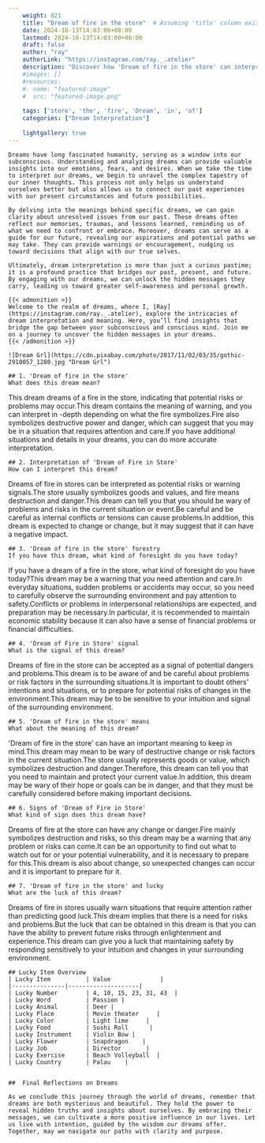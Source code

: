 ```yaml
---
    weight: 821
    title: "Dream of fire in the store"  # Assuming 'title' column exists
    date: 2024-10-13T14:03:00+08:00
    lastmod: 2024-10-13T14:03:00+08:00
    draft: false
    author: "ray"
    authorLink: "https://instagram.com/ray._.atelier"
    description: "Discover how 'Dream of fire in the store' can interpret your future and uncover its significant meanings in your life."
    #images: []
    #resources:
    #- name: "featured-image"
    #  src: "featured-image.png"
    
    tags: ['store', 'the', 'fire', 'Dream', 'in', 'of']
    categories: ["Dream Interpretation"]
    
    lightgallery: true
---
```

    
    Dreams have long fascinated humanity, serving as a window into our subconscious. Understanding and analyzing dreams can provide valuable insights into our emotions, fears, and desires. When we take the time to interpret our dreams, we begin to unravel the complex tapestry of our inner thoughts. This process not only helps us understand ourselves better but also allows us to connect our past experiences with our present circumstances and future possibilities.
    
    By delving into the meanings behind specific dreams, we can gain clarity about unresolved issues from our past. These dreams often reflect our memories, traumas, and lessons learned, reminding us of what we need to confront or embrace. Moreover, dreams can serve as a guide for our future, revealing our aspirations and potential paths we may take. They can provide warnings or encouragement, nudging us toward decisions that align with our true selves.
    
    Ultimately, dream interpretation is more than just a curious pastime; it is a profound practice that bridges our past, present, and future. By engaging with our dreams, we can unlock the hidden messages they carry, leading us toward greater self-awareness and personal growth.
    
    {{< admonition >}}
    Welcome to the realm of dreams, where I, [Ray](https://instagram.com/ray._.atelier), explore the intricacies of dream interpretation and meaning. Here, you’ll find insights that bridge the gap between your subconscious and conscious mind. Join me on a journey to uncover the hidden messages in your dreams.
    {{< /admonition >}}
    
    ![Dream Grl](https://cdn.pixabay.com/photo/2017/11/02/03/35/gothic-2910057_1280.jpg "Dream Grl")
    
    ## 1. 'Dream of fire in the store'
    What does this dream mean?
This dream dreams of a fire in the store, indicating that potential risks or problems may occur.This dream contains the meaning of warning, and you can interpret in -depth depending on what the fire symbolizes.Fire also symbolizes destructive power and danger, which can suggest that you may be in a situation that requires attention and care.If you have additional situations and details in your dreams, you can do more accurate interpretation.
    
    ## 2. Interpretation of 'Dream of Fire in Store'
    How can I interpret this dream?
Dreams of fire in stores can be interpreted as potential risks or warning signals.The store usually symbolizes goods and values, and fire means destruction and danger.This dream can tell you that you should be wary of problems and risks in the current situation or event.Be careful and be careful as internal conflicts or tensions can cause problems.In addition, this dream is expected to change or change, but it may suggest that it can have a negative impact.
    
    ## 3. 'Dream of fire in the store' forestry
    If you have this dream, what kind of foresight do you have today?
If you have a dream of a fire in the store, what kind of foresight do you have today?This dream may be a warning that you need attention and care.In everyday situations, sudden problems or accidents may occur, so you need to carefully observe the surrounding environment and pay attention to safety.Conflicts or problems in interpersonal relationships are expected, and preparation may be necessary.In particular, it is recommended to maintain economic stability because it can also have a sense of financial problems or financial difficulties.
    
    ## 4. 'Dream of Fire in Store' signal
    What is the signal of this dream?
Dreams of fire in the store can be accepted as a signal of potential dangers and problems.This dream is to be aware of and be careful about problems or risk factors in the surrounding situations.It is important to doubt others' intentions and situations, or to prepare for potential risks of changes in the environment.This dream may be to be sensitive to your intuition and signal of the surrounding environment.
    
    ## 5. 'Dream of fire in the store' means
    What about the meaning of this dream?
'Dream of fire in the store' can have an important meaning to keep in mind.This dream may mean to be wary of destructive change or risk factors in the current situation.The store usually represents goods or value, which symbolizes destruction and danger.Therefore, this dream can tell you that you need to maintain and protect your current value.In addition, this dream may be wary of their hope or goals can be in danger, and that they must be carefully considered before making important decisions.
    
    ## 6. Signs of 'Dream of Fire in Store'
    What kind of sign does this dream have?
Dreams of fire at the store can have any change or danger.Fire mainly symbolizes destruction and risks, so this dream may be a warning that any problem or risks can come.It can be an opportunity to find out what to watch out for or your potential vulnerability, and it is necessary to prepare for this.This dream is also about change, so unexpected changes can occur and it is important to prepare for it.
    
    ## 7. 'Dream of fire in the store' and lucky
    What are the luck of this dream?
Dreams of fire in stores usually warn situations that require attention rather than predicting good luck.This dream implies that there is a need for risks and problems.But the luck that can be obtained in this dream is that you can have the ability to prevent future risks through enlightenment and experience.This dream can give you a luck that maintaining safety by responding sensitively to your intuition and changes in your surrounding environment.
    
    ## Lucky Item Overview
    | Lucky Item          | Value              |
    |---------------|--------------------|
    | Lucky Number        | 4, 10, 15, 23, 31, 43  |
    | Lucky Word          | Passion |
    | Lucky Animal        | Deer |
    | Lucky Place         | Movie theater     |
    | Lucky Color         | Light lime     |
    | Lucky Food          | Sushi Roll      |
    | Lucky Instrument    | Violin Bow |
    | Lucky Flower        | Snapdragon    |
    | Lucky Job           | Director       |
    | Lucky Exercise      | Beach Volleyball  |
    | Lucky Country       | Palau    |
    
    
    ##  Final Reflections on Dreams
    
    As we conclude this journey through the world of dreams, remember that dreams are both mysterious and beautiful. They hold the power to reveal hidden truths and insights about ourselves. By embracing their messages, we can cultivate a more positive influence in our lives. Let us live with intention, guided by the wisdom our dreams offer. Together, may we navigate our paths with clarity and purpose.
    